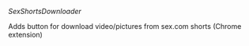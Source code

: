 *SexShortsDownloader*

Adds button for download video/pictures from sex.com shorts (Chrome extension)
